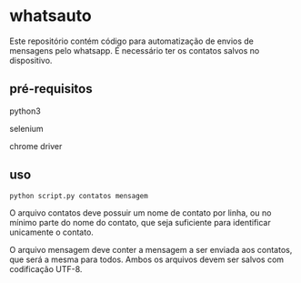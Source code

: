 # whatsauto

Este repositório contém código para automatização de envios de mensagens pelo whatsapp.
É necessário ter os contatos salvos no dispositivo.

## pré-requisitos

python3

selenium

chrome driver

## uso

```bash
python script.py contatos mensagem
```

O arquivo contatos deve possuir um nome de contato por linha, ou no mínimo parte do nome do contato,
que seja suficiente para identificar unicamente o contato.


O arquivo mensagem deve conter a mensagem a ser enviada aos contatos, que será a mesma para todos.
Ambos os arquivos devem ser salvos com codificação UTF-8.


